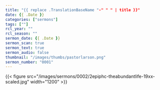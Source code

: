 ```yaml
---
title: "{{ replace .TranslationBaseName "-" " " | title }}"
date: {{ .Date }}
categories: ["sermons"]
tags: [""]
rcl_year: ""
rcl_season: ""
sermon_date: {{ .Date }}
sermon_scan: true
sermon_text: true
sermon_audio: false
thumbnail: "/images/thumbs/pastorlarson.png"
sermon_number: "0001"
---
```


<!--more-->

{{< figure src="/images/sermons/0002/2epiphc-theabundantlife-19xx-scaled.jpg" width="1200" >}}

